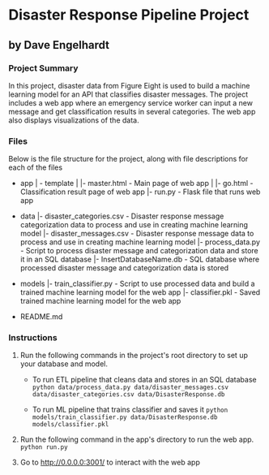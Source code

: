 # Disaster Response Pipeline Project

## by Dave Engelhardt

### Project Summary
In this project, disaster data from Figure Eight is used to build a machine learning model for an API that classifies disaster messages.  The project includes a web app where an emergency service worker can input a new message and get classification results in several categories.  The web app also displays visualizations of the data.

### Files
Below is the file structure for the project, along with file descriptions for each of the files

- app
| - template
| |- master.html  - Main page of web app
| |- go.html  - Classification result page of web app
|- run.py  - Flask file that runs web app

- data
|- disaster_categories.csv  - Disaster response message categorization data to process and use in creating machine learning model
|- disaster_messages.csv  - Disaster response message data to process and use in creating machine learning model
|- process_data.py - Script to process disaster message and categorization data and store it in an SQL database
|- InsertDatabaseName.db - SQL database where processed disaster message and categorization data is stored

- models
|- train_classifier.py - Script to use processed data and build a trained machine learning model for the web app
|- classifier.pkl - Saved trained machine learning model for the web app

- README.md

### Instructions
1. Run the following commands in the project's root directory to set up your database and model.

    - To run ETL pipeline that cleans data and stores in an SQL database
        `python data/process_data.py data/disaster_messages.csv data/disaster_categories.csv data/DisasterResponse.db`
        
    - To run ML pipeline that trains classifier and saves it
        `python models/train_classifier.py data/DisasterResponse.db models/classifier.pkl`

2. Run the following command in the app's directory to run the web app.
    `python run.py`

3. Go to http://0.0.0.0:3001/ to interact with the web app
